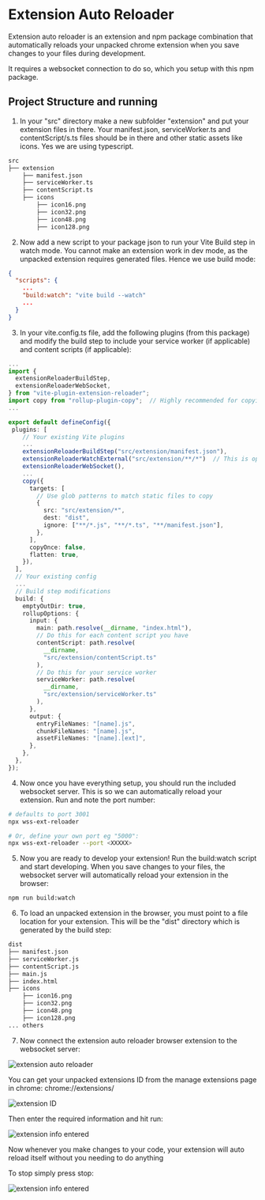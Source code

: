 # Extension Auto Reloader

Extension auto reloader is an extension and npm package combination that automatically reloads your unpacked chrome extension when you save changes to your files during development.

It requires a websocket connection to do so, which you setup with this npm package.

## Project Structure and running

1. In your "src" directory make a new subfolder "extension" and put your extension files in there. Your manifest.json, serviceWorker.ts and contentScript/s.ts files should be in there and other static assets like icons. Yes we are using typescript.

```bash
src
├── extension
    ├── manifest.json
    ├── serviceWorker.ts
    ├── contentScript.ts
    ├── icons
        ├── icon16.png
        ├── icon32.png
        ├── icon48.png
        ├── icon128.png
```

2. Now add a new script to your package json to run your Vite Build step in watch mode. You cannot make an extension work in dev mode, as the unpacked extension requires generated files. Hence we use build mode:

```json
{
  "scripts": {
    ...
    "build:watch": "vite build --watch"
    ...
  }
}
```

3. In your vite.config.ts file, add the following plugins (from this package) and modify the build step to include your service worker (if applicable) and content scripts (if applicable):

```ts
...
import {
  extensionReloaderBuildStep,
  extensionReloaderWebSocket,
} from "vite-plugin-extension-reloader";
import copy from "rollup-plugin-copy";  // Highly recommended for copying static assets like icons
...

export default defineConfig({
 plugins: [
    // Your existing Vite plugins
    ...
    extensionReloaderBuildStep("src/extension/manifest.json"),
    extensionReloaderWatchExternal("src/extension/**/*")  // This is optional, but will watch for changes in your manifest
    extensionReloaderWebSocket(),
    ...
    copy({
      targets: [
        // Use glob patterns to match static files to copy
        {
          src: "src/extension/*",
          dest: "dist",
          ignore: ["**/*.js", "**/*.ts", "**/manifest.json"],
        },
      ],
      copyOnce: false,
      flatten: true,
    }),
  ],
  // Your existing config
  ...
  // Build step modifications
  build: {
    emptyOutDir: true,
    rollupOptions: {
      input: {
        main: path.resolve(__dirname, "index.html"),
        // Do this for each content script you have
        contentScript: path.resolve(
          __dirname,
          "src/extension/contentScript.ts"
        ),
        // Do this for your service worker
        serviceWorker: path.resolve(
          __dirname,
          "src/extension/serviceWorker.ts"
        ),
      },
      output: {
        entryFileNames: "[name].js",
        chunkFileNames: "[name].js",
        assetFileNames: "[name].[ext]",
      },
    },
  },
});
```

4. Now once you have everything setup, you should run the included websocket server. This is so we can automatically reload your extension. Run and note the port number:

```bash
# defaults to port 3001
npx wss-ext-reloader

# Or, define your own port eg "5000":
npx wss-ext-reloader --port <XXXXX>
```

5. Now you are ready to develop your extension! Run the build:watch script and start developing. When you save changes to your files, the websocket server will automatically reload your extension in the browser:

```bash
npm run build:watch
```

6. To load an unpacked extension in the browser, you must point to a file location for your extension. This will be the "dist" directory which is generated by the build step:

```bash
dist
├── manifest.json
├── serviceWorker.js
├── contentScript.js
├── main.js
├── index.html
├── icons
    ├── icon16.png
    ├── icon32.png
    ├── icon48.png
    ├── icon128.png
... others
```

7. Now connect the extension auto reloader browser extension to the websocket server:

![extension auto reloader](https://github.com/con-dog/extension-reloader-plugin/blob/main/media/stopped.png)

You can get your unpacked extensions ID from the manage extensions page in chrome: chrome://extensions/

![extension ID](https://github.com/con-dog/extension-reloader-plugin/blob/main/media/example-extension.png)

Then enter the required information and hit run:

![extension info entered](https://github.com/con-dog/extension-reloader-plugin/blob/main/media/enter-info.png)

Now whenever you make changes to your code, your extension will auto reload itself without you needing to do anything

To stop simply press stop:

![extension info entered](https://github.com/con-dog/extension-reloader-plugin/blob/main/media/running.png)

